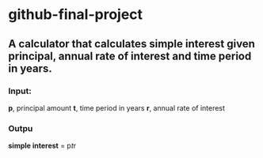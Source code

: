 # github-final-project

## A calculator that calculates simple interest given principal, annual rate of interest and time period in years.

### Input:
   **p**, principal amount
   **t**, time period in years
   **r**, annual rate of interest
### Outpu
   **simple interest** = p*t*r
